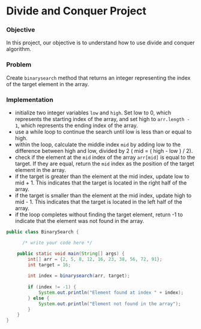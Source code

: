 # Divide and Conquer Project


### Objective

In this project, our objective is to understand how to use divide and conquer algorithm.

### Problem
Create `binarysearch` method that returns an integer representing the index of the target element in the array.

### Implementation

* initialize two integer variables `low` and `high`. Set low to 0, which represents the starting index of the array, and set high to `arr.length - 1`, which represents the ending index of the array.
* use a while loop to continue the search until low is less than or equal to high.
* within the loop, calculate the middle index `mid` by adding low to the difference between high and low, divided by 2 ( mid = ( high - low ) / 2).
* check if the element at the `mid` index of the array `arr[mid]` is equal to the target. If they are equal, return the `mid` index as the position of the target element in the array.
* if the target is greater than the element at the mid index, update low to mid + 1. This indicates that the target is located in the right half of the array.
* if the target is smaller than the element at the mid index, update high to mid - 1. This indicates that the target is located in the left half of the array.
* if the loop completes without finding the target element, return -1 to indicate that the element was not found in the array.

```java
public class BinarySearch {

      /* write your code here */

    public static void main(String[] args) {
        int[] arr = {2, 5, 8, 12, 16, 23, 38, 56, 72, 91};
        int target = 16;
        
        int index = binarysearch(arr, target);
        
        if (index != -1) {
            System.out.println("Element found at index " + index);
        } else {
            System.out.println("Element not found in the array");
        }
    }
}

  ```
